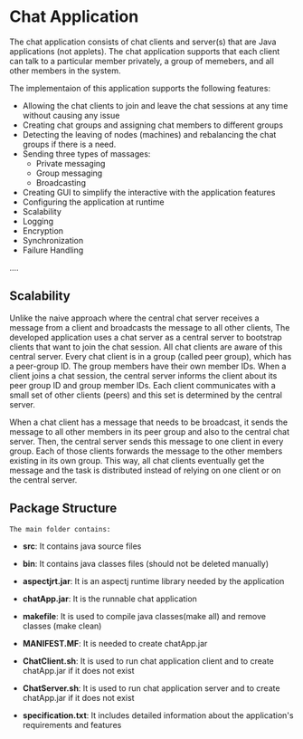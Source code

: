# Chat Application
The chat application consists of chat clients and server(s) that are Java applications (not applets). The chat application supports that each client can talk to a particular member privately, a group of memebers, and all other members in the system.

The implementaion of this application supports the following features:
- Allowing the chat clients to join and leave the chat sessions at any time without causing any issue
- Creating chat groups and assigning chat members to different groups
- Detecting the leaving of nodes (machines) and rebalancing the chat groups if there is a need.
- Sending three types of massages:
  - Private messaging
  - Group messaging
  - Broadcasting
- Creating GUI to simplify the interactive with the application features
- Configuring the application at runtime
- Scalability
- Logging
- Encryption
- Synchronization
- Failure Handling


....


## Scalability
Unlike the naive approach where the central chat server receives a message from a client and broadcasts the message to all other clients, 
The developed application uses a chat server as a central server to bootstrap clients that want to join the chat session. All chat clients are aware of this central server. Every chat client is in a group (called peer group), which has a peer-group ID. The group members have their own member IDs. When a client joins a chat session, the central server informs the client about its peer group ID and group member IDs. Each client communicates with a small set of other clients (peers) and this set is determined by the central server.

When a chat client has a message that needs to be broadcast, it sends the message to all other members in its peer group and also to the central chat server. Then, the central server sends this message to one client in every group. Each of those clients forwards the message to the other members existing in its own group. This way, all chat clients eventually get the message and the task is distributed instead of relying on one client or on the central server.



## Package Structure
	The main folder contains:
	
- **src**: It contains java source files

- **bin**: It contains java classes files (should not be deleted manually)

- **aspectjrt.jar**: It is an aspectj runtime library needed by the application

- **chatApp.jar**: It is the runnable chat application

- **makefile**: It is used to compile java classes(make all) and remove classes (make clean)

- **MANIFEST.MF**: It is needed to create chatApp.jar

- **ChatClient.sh**: It is used to run chat application client and to create chatApp.jar if it does not exist

- **ChatServer.sh**: It is used to run chat application server and to create chatApp.jar if it does not exist
	
- **specification.txt**: It includes detailed information about the application's requirements and features


